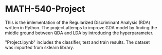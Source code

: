 # MATH-540-Project

This is the imlementation of the Regularized Discriminant Analysis (RDA) written in Python. The project attemps to improve GDA model by finding the middle ground between QDA
and LDA by introducing the hyperparameter.

"Project.ipynb" includes the classifier, test and train results. The dataset was imported from sklearn library. 
